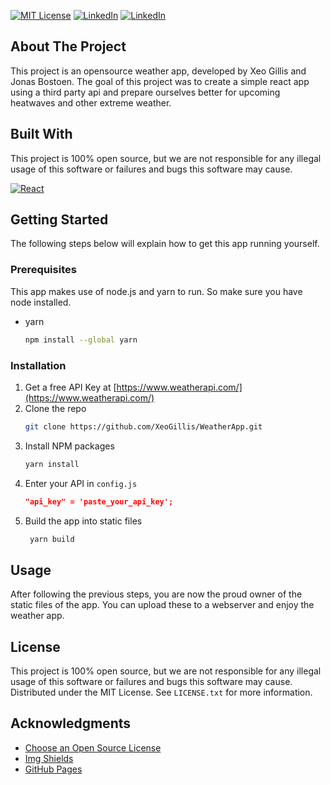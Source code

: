 [![MIT License][license-shield]][license-url]
[![LinkedIn][linkedin-shield]][linkedin-url-jonas]
[![LinkedIn][linkedin-shield]][linkedin-url-xeo]


<!-- ABOUT THE PROJECT -->
## About The Project

This project is an opensource weather app, developed by Xeo Gillis and Jonas Bostoen. The goal of this project was to create a simple react app using a third party api and prepare ourselves better for upcoming heatwaves and other extreme weather.


## Built With


This project is 100% open source, but we are not responsible for any illegal usage of this software or failures and bugs this software may cause. 

[![React][React.js]][React-url]


<!-- GETTING STARTED -->
## Getting Started

The following steps below will explain how to get this app running yourself.

### Prerequisites

This app makes use of node.js and yarn to run. So make sure you have node installed.
* yarn
  ```sh
  npm install --global yarn
  ```

### Installation

1. Get a free API Key at [https://www.weatherapi.com/](https://www.weatherapi.com/)
2. Clone the repo
   ```sh
   git clone https://github.com/XeoGillis/WeatherApp.git
   ```
3. Install NPM packages
   ```sh
   yarn install
   ```
4. Enter your API in `config.js`
   ```json
   "api_key" = 'paste_your_api_key';
   ```
5. Build the app into static files
   ```sh
    yarn build
   ```


<!-- USAGE EXAMPLES -->
## Usage

After following the previous steps, you are now the proud owner of the static files of the app. You can upload these to a webserver and enjoy the weather app.


<!-- LICENSE -->
## License

This project is 100% open source, but we are not responsible for any illegal usage of this software or failures and bugs this software may cause.
Distributed under the MIT License. See `LICENSE.txt` for more information.


<!-- ACKNOWLEDGMENTS -->
## Acknowledgments

* [Choose an Open Source License](https://choosealicense.com)
* [Img Shields](https://shields.io)
* [GitHub Pages](https://pages.github.com)




<!-- MARKDOWN LINKS & IMAGES -->
<!-- https://www.markdownguide.org/basic-syntax/#reference-style-links -->
[React.js]: https://img.shields.io/badge/React-20232A?style=for-the-badge&logo=react&logoColor=61DAFB
[React-url]: https://reactjs.org/
[linkedin-shield]: https://img.shields.io/badge/-LinkedIn-black.svg?style=for-the-badge&logo=linkedin&colorB=555
[license-shield]: https://img.shields.io/github/license/othneildrew/Best-README-Template.svg?style=for-the-badge
[license-url]: https://github.com/othneildrew/Best-README-Template/blob/master/LICENSE.
[linkedin-url-jonas]: https://www.linkedin.com/in/jonas-bostoen-0322b1223/
[linkedin-url-xeo]: https://www.linkedin.com/in/xeo-gillis-b729b8222/

